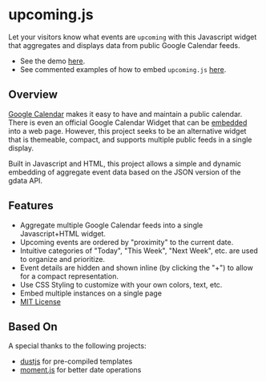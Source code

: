 # upcoming.js

Let your visitors know what events are `upcoming` with this Javascript widget that aggregates and displays data from public Google Calendar feeds. 

  * See the demo [here](http://automatonic.github.com/upcoming).
  * See commented examples of how to embed `upcoming.js` [here](https://gist.github.com/3768803#file_upcoming_examples.html).

## Overview

[Google Calendar](http://calendar.google.com ) makes it easy to have and maintain a public calendar. There is even an official Google Calendar Widget that can be [embedded](http://www.google.com/support/calendar/bin/answer.py?hl=en&answer=41207) into a web page. However, this project seeks to be an alternative widget that is themeable, compact, and supports multiple public feeds in a single display.

Built in Javascript and HTML, this project allows a simple and dynamic embedding of aggregate event data based on the JSON version of the gdata API.

## Features

  * Aggregate multiple Google Calendar feeds into a single Javascript+HTML widget.
  * Upcoming events are ordered by "proximity" to the current date.
  * Intuitive categories of "Today", "This Week", "Next Week", etc. are used to organize and prioritize.
  * Event details are hidden and shown inline (by clicking the "+") to allow for a compact representation.
  * Use CSS Styling to customize with your own colors, text, etc.
  * Embed multiple instances on a single page
  * [MIT License](http://opensource.org/licenses/mit-license.php)

## Based On

A special thanks to the following projects:

  * [dustjs](http://linkedin.github.com/dustjs) for pre-compiled templates
  * [moment.js](https://github.com/timrwood/moment/) for better date operations